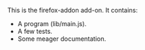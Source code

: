 This is the firefox-addon add-on.  It contains:

* A program (lib/main.js).
* A few tests.
* Some meager documentation.
